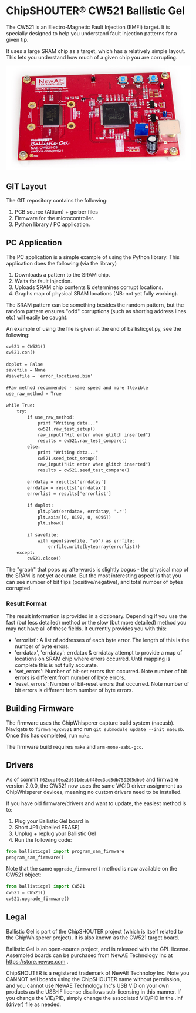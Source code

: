 # ChipSHOUTER® CW521 Ballistic Gel

The CW521 is an Electro-Magnetic Fault Injection (EMFI) target. It is specially designed to help you understand fault injection patterns for a given tip.

It uses a large SRAM chip as a target, which has a relatively simple layout. This lets you understand how much of a given chip you are corrupting.

![](cw520_photo.jpg)

## GIT Layout ##

The GIT repository contains the following:

1) PCB source (Altium) + gerber files
2) Firmware for the microcontroller.
3) Python library / PC application.

## PC Application ##

The PC application is a simple example of using the Python library. This application does the following (via the library)

1. Downloads a pattern to the SRAM chip.
2. Waits for fault injection.
3. Uploads SRAM chip contents & determines corrupt locations.
4. Graphs map of physical SRAM locations (NB: not yet fully working).

The SRAM pattern can be something besides the random pattern, but the random pattern ensures "odd" corruptions (such as shorting address lines etc) will easily be caught.

An example of using the file is given at the end of ballisticgel.py, see the following:

	cw521 = CW521()
    cw521.con()
    
    doplot = False
    savefile = None
    #savefile = 'error_locations.bin' 
    
    #Raw method recommended - same speed and more flexible
    use_raw_method = True

    while True:
        try:        
            if use_raw_method:
                print "Writing data..."
                cw521.raw_test_setup()
                raw_input("Hit enter when glitch inserted")
                results = cw521.raw_test_compare()
            else:
                print "Writing data..."
                cw521.seed_test_setup()
                raw_input("Hit enter when glitch inserted")
                results = cw521.seed_test_compare()
            
            errdatay = results['errdatay']
            errdatax = results['errdatax']
            errorlist = results['errorlist']
            
            if doplot:
                plt.plot(errdatax, errdatay, '.r')
                plt.axis([0, 8192, 0, 4096])
                plt.show()

            if savefile:
                with open(savefile, "wb") as errfile:
                    errfile.write(bytearray(errorlist))
        except:
            cw521.close()

The "graph" that pops up afterwards is slightly bogus - the physical map of the SRAM is not yet accurate. But the most interesting aspect is that you can see number of bit flips (positive/negative), and total number of bytes corrupted.

### Result Format ###

The result information is provided in a dictionary. Depending if you use the fast (but less detailed) method or the slow (but more detailed) method you may not have all of these fields. It currently provides you with this:

 - 'errorlist': A list of addresses of each byte error. The length of this is the number of byte errors.
 - 'errdatax', 'errdatay': errdatax & errdatay attempt to provide a map of locations on SRAM chip where errors occurred. Until mapping is complete this is not fully accurate.
 - 'set_errors': Number of bit-set errors that occurred. Note number of bit errors is different from number of byte errors.
 - 'reset_errors': Number of bit-reset errors that occurred. Note number of bit errors is different from number of byte errors.

## Building Firmware ##

The firmware uses the ChipWhisperer capture build system (naeusb). Navigate to
`firmware/cw521` and run `git submodule update --init naeusb`. Once this has completed,
run `make`.

The firmware build requires `make` and `arm-none-eabi-gcc`.

## Drivers ##

As of commit `f62ccdf0ea2d611deabf48ec3ad5db759205dbb0` and firmware version 2.0.0, 
the CW521 now uses the same WCID driver assignment as ChipWhisperer devices,
meaning no custom drivers need to be installed.

If you have old firmware/drivers and want to update, the easiest method is to:

1. Plug your Ballistic Gel board in
1. Short JP1 (labelled ERASE)
1. Unplug + replug your Ballistic Gel
1. Run the following code:

```python
from ballisticgel import program_sam_firmware
program_sam_firmware()
```

Note that the same `upgrade_firmware()` method is now available on the CW521 object:

```python
from ballisticgel import CW521
cw521 = CW521()
cw521.upgrade_firmware()
```

## Legal ##

Ballistic Gel is part of the ChipSHOUTER project (which is itself related to the ChipWhisperer project). It is also known as the CW521 target board.

Ballistic Gel is an open-source project, and is released with the GPL license. Assembled boards can be purchased from NewAE Technology Inc at https://store.newae.com .

ChipSHOUTER is a registered trademark of NewAE Technoloy Inc. Note you CANNOT sell boards using the ChipSHOUTER name without permission, and you cannot use NewAE Technology Inc's USB VID on your own products as the USB-IF license disallows sub-licensing in this manner. If you change the VID/PID, simply change the associated VID/PID in the .inf (driver) file as needed.
